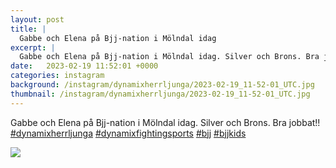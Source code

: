 ```yaml
---
layout: post
title: |
  Gabbe och Elena på Bjj-nation i Mölndal idag
excerpt: |
  Gabbe och Elena på Bjj-nation i Mölndal idag. Silver och Brons. Bra jobbat!!    
date:   2023-02-19 11:52:01 +0000
categories: instagram
background: /instagram/dynamixherrljunga/2023-02-19_11-52-01_UTC.jpg
thumbnail: /instagram/dynamixherrljunga/2023-02-19_11-52-01_UTC.jpg
---
```

Gabbe och Elena på Bjj-nation i Mölndal idag. Silver och Brons. Bra jobbat!! [#dynamixherrljunga](https://www.instagram.com/explore/tags/dynamixherrljunga/) [#dynamixfightingsports](https://www.instagram.com/explore/tags/dynamixfightingsports/) [#bjj](https://www.instagram.com/explore/tags/bjj/) [#bjjkids](https://www.instagram.com/explore/tags/bjjkids/)



<img src='/www-dynamix-herrljunga/instagram/dynamixherrljunga/2023-02-19_11-52-01_UTC.jpg' class='img-fluid' />
